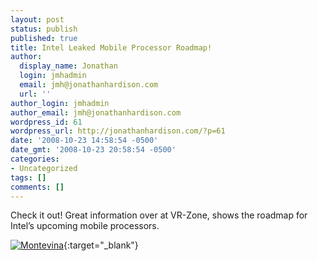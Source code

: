 ```yaml
---
layout: post
status: publish
published: true
title: Intel Leaked Mobile Processor Roadmap!
author:
  display_name: Jonathan
  login: jmhadmin
  email: jmh@jonathanhardison.com
  url: ''
author_login: jmhadmin
author_email: jmh@jonathanhardison.com
wordpress_id: 61
wordpress_url: http://jonathanhardison.com/?p=61
date: '2008-10-23 14:58:54 -0500'
date_gmt: '2008-10-23 20:58:54 -0500'
categories:
- Uncategorized
tags: []
comments: []
---
```

Check it out! Great information over at VR-Zone, shows the roadmap for Intel’s upcoming mobile processors.

[![Montevina]({{site.base}}/imagecontent/2008/10/montevina_refresh_3.jpg)](http://sg.vr-zone.com/articles/intel-clarksfield--ibex-peak-m-chipsets-in-q3-09/6138.html){:target="_blank"}

